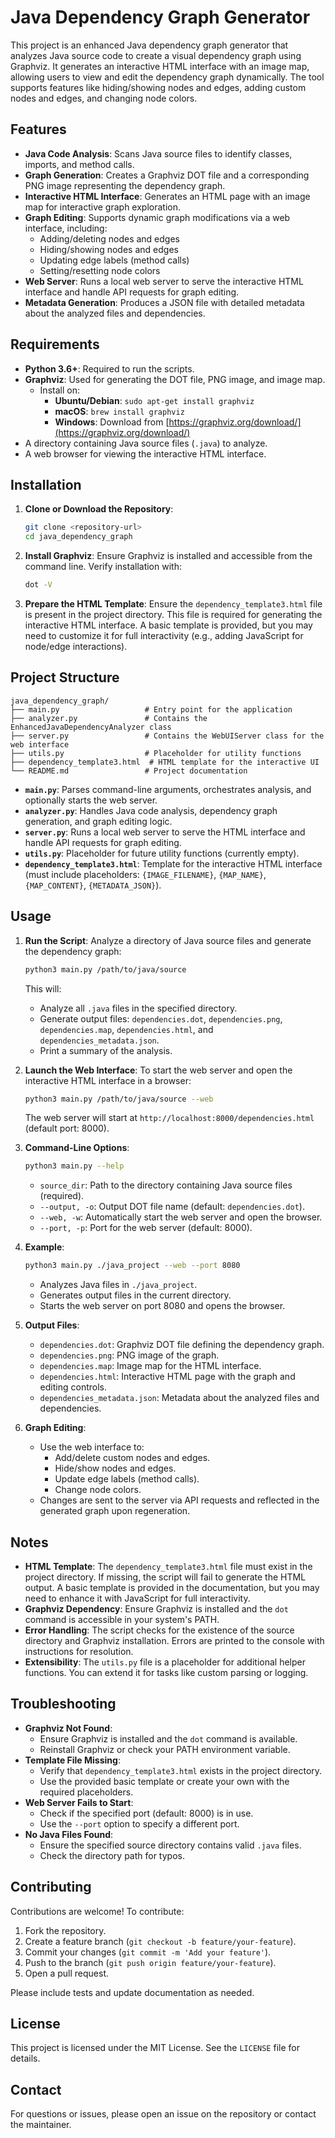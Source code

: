 # Java Dependency Graph Generator

This project is an enhanced Java dependency graph generator that analyzes Java source code to create a visual dependency graph using Graphviz. It generates an interactive HTML interface with an image map, allowing users to view and edit the dependency graph dynamically. The tool supports features like hiding/showing nodes and edges, adding custom nodes and edges, and changing node colors.

## Features

- **Java Code Analysis**: Scans Java source files to identify classes, imports, and method calls.
- **Graph Generation**: Creates a Graphviz DOT file and a corresponding PNG image representing the dependency graph.
- **Interactive HTML Interface**: Generates an HTML page with an image map for interactive graph exploration.
- **Graph Editing**: Supports dynamic graph modifications via a web interface, including:
  - Adding/deleting nodes and edges
  - Hiding/showing nodes and edges
  - Updating edge labels (method calls)
  - Setting/resetting node colors
- **Web Server**: Runs a local web server to serve the interactive HTML interface and handle API requests for graph editing.
- **Metadata Generation**: Produces a JSON file with detailed metadata about the analyzed files and dependencies.

## Requirements

- **Python 3.6+**: Required to run the scripts.
- **Graphviz**: Used for generating the DOT file, PNG image, and image map.
  - Install on:
    - **Ubuntu/Debian**: `sudo apt-get install graphviz`
    - **macOS**: `brew install graphviz`
    - **Windows**: Download from [https://graphviz.org/download/](https://graphviz.org/download/)
- A directory containing Java source files (`.java`) to analyze.
- A web browser for viewing the interactive HTML interface.

## Installation

1. **Clone or Download the Repository**:
   ```bash
   git clone <repository-url>
   cd java_dependency_graph
   ```

2. **Install Graphviz**:
   Ensure Graphviz is installed and accessible from the command line. Verify installation with:
   ```bash
   dot -V
   ```

3. **Prepare the HTML Template**:
   Ensure the `dependency_template3.html` file is present in the project directory. This file is required for generating the interactive HTML interface. A basic template is provided, but you may need to customize it for full interactivity (e.g., adding JavaScript for node/edge interactions).

## Project Structure

```
java_dependency_graph/
├── main.py                   # Entry point for the application
├── analyzer.py               # Contains the EnhancedJavaDependencyAnalyzer class
├── server.py                 # Contains the WebUIServer class for the web interface
├── utils.py                  # Placeholder for utility functions
├── dependency_template3.html  # HTML template for the interactive UI
└── README.md                 # Project documentation
```

- **`main.py`**: Parses command-line arguments, orchestrates analysis, and optionally starts the web server.
- **`analyzer.py`**: Handles Java code analysis, dependency graph generation, and graph editing logic.
- **`server.py`**: Runs a local web server to serve the HTML interface and handle API requests for graph editing.
- **`utils.py`**: Placeholder for future utility functions (currently empty).
- **`dependency_template3.html`**: Template for the interactive HTML interface (must include placeholders: `{IMAGE_FILENAME}`, `{MAP_NAME}`, `{MAP_CONTENT}`, `{METADATA_JSON}`).

## Usage

1. **Run the Script**:
   Analyze a directory of Java source files and generate the dependency graph:
   ```bash
   python3 main.py /path/to/java/source
   ```

   This will:
   - Analyze all `.java` files in the specified directory.
   - Generate output files: `dependencies.dot`, `dependencies.png`, `dependencies.map`, `dependencies.html`, and `dependencies_metadata.json`.
   - Print a summary of the analysis.

2. **Launch the Web Interface**:
   To start the web server and open the interactive HTML interface in a browser:
   ```bash
   python3 main.py /path/to/java/source --web
   ```

   The web server will start at `http://localhost:8000/dependencies.html` (default port: 8000).

3. **Command-Line Options**:
   ```bash
   python3 main.py --help
   ```
   - `source_dir`: Path to the directory containing Java source files (required).
   - `--output, -o`: Output DOT file name (default: `dependencies.dot`).
   - `--web, -w`: Automatically start the web server and open the browser.
   - `--port, -p`: Port for the web server (default: 8000).

4. **Example**:
   ```bash
   python3 main.py ./java_project --web --port 8080
   ```
   - Analyzes Java files in `./java_project`.
   - Generates output files in the current directory.
   - Starts the web server on port 8080 and opens the browser.

5. **Output Files**:
   - `dependencies.dot`: Graphviz DOT file defining the dependency graph.
   - `dependencies.png`: PNG image of the graph.
   - `dependencies.map`: Image map for the HTML interface.
   - `dependencies.html`: Interactive HTML page with the graph and editing controls.
   - `dependencies_metadata.json`: Metadata about the analyzed files and dependencies.

6. **Graph Editing**:
   - Use the web interface to:
     - Add/delete custom nodes and edges.
     - Hide/show nodes and edges.
     - Update edge labels (method calls).
     - Change node colors.
   - Changes are sent to the server via API requests and reflected in the generated graph upon regeneration.

## Notes

- **HTML Template**: The `dependency_template3.html` file must exist in the project directory. If missing, the script will fail to generate the HTML output. A basic template is provided in the documentation, but you may need to enhance it with JavaScript for full interactivity.
- **Graphviz Dependency**: Ensure Graphviz is installed and the `dot` command is accessible in your system's PATH.
- **Error Handling**: The script checks for the existence of the source directory and Graphviz installation. Errors are printed to the console with instructions for resolution.
- **Extensibility**: The `utils.py` file is a placeholder for additional helper functions. You can extend it for tasks like custom parsing or logging.

## Troubleshooting

- **Graphviz Not Found**:
  - Ensure Graphviz is installed and the `dot` command is available.
  - Reinstall Graphviz or check your PATH environment variable.
- **Template File Missing**:
  - Verify that `dependency_template3.html` exists in the project directory.
  - Use the provided basic template or create your own with the required placeholders.
- **Web Server Fails to Start**:
  - Check if the specified port (default: 8000) is in use.
  - Use the `--port` option to specify a different port.
- **No Java Files Found**:
  - Ensure the specified source directory contains valid `.java` files.
  - Check the directory path for typos.

## Contributing

Contributions are welcome! To contribute:
1. Fork the repository.
2. Create a feature branch (`git checkout -b feature/your-feature`).
3. Commit your changes (`git commit -m 'Add your feature'`).
4. Push to the branch (`git push origin feature/your-feature`).
5. Open a pull request.

Please include tests and update documentation as needed.

## License

This project is licensed under the MIT License. See the `LICENSE` file for details.

## Contact

For questions or issues, please open an issue on the repository or contact the maintainer.